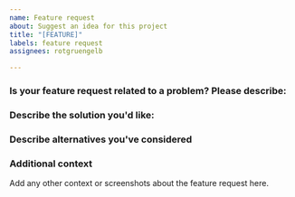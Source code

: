 ```yaml
---
name: Feature request
about: Suggest an idea for this project
title: "[FEATURE]"
labels: feature request
assignees: rotgruengelb

---
```


### Is your feature request related to a problem? Please describe:


### Describe the solution you'd like:


### Describe alternatives you've considered


### Additional context
Add any other context or screenshots about the feature request here.
